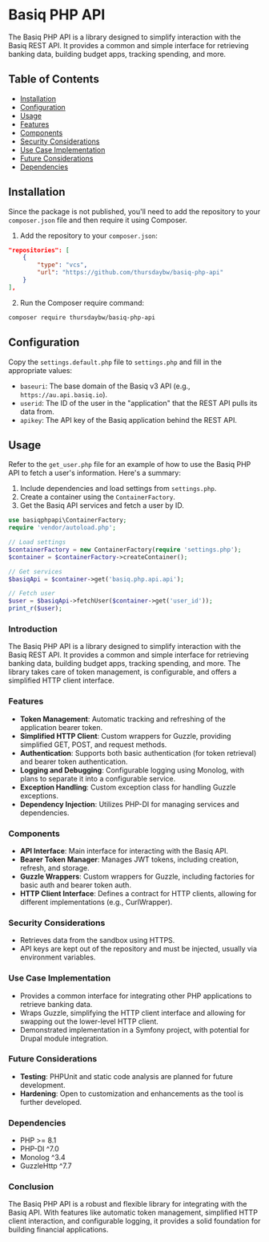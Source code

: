 # Basiq PHP API

The Basiq PHP API is a library designed to simplify interaction with the Basiq REST API. It provides a common and simple interface for retrieving banking data, building budget apps, tracking spending, and more.

## Table of Contents
- [Installation](#installation)
- [Configuration](#configuration)
- [Usage](#usage)
- [Features](#features)
- [Components](#components)
- [Security Considerations](#security-considerations)
- [Use Case Implementation](#use-case-implementation)
- [Future Considerations](#future-considerations)
- [Dependencies](#dependencies)

## Installation

Since the package is not published, you'll need to add the repository to your `composer.json` file and then require it using Composer.

1. Add the repository to your `composer.json`:

```json
"repositories": [
    {
        "type": "vcs",
        "url": "https://github.com/thursdaybw/basiq-php-api"
    }
],
```

2. Run the Composer require command:

```bash
composer require thursdaybw/basiq-php-api
```

## Configuration

Copy the `settings.default.php` file to `settings.php` and fill in the appropriate values:

- `baseuri`: The base domain of the Basiq v3 API (e.g., `https://au.api.basiq.io`).
- `userid`: The ID of the user in the "application" that the REST API pulls its data from.
- `apikey`: The API key of the Basiq application behind the REST API.

## Usage

Refer to the `get_user.php` file for an example of how to use the Basiq PHP API to fetch a user's information. Here's a summary:

1. Include dependencies and load settings from `settings.php`.
2. Create a container using the `ContainerFactory`.
3. Get the Basiq API services and fetch a user by ID.

```php
use basiqphpapi\ContainerFactory;
require 'vendor/autoload.php';

// Load settings
$containerFactory = new ContainerFactory(require 'settings.php');
$container = $containerFactory->createContainer();

// Get services
$basiqApi = $container->get('basiq.php.api.api');

// Fetch user
$user = $basiqApi->fetchUser($container->get('user_id'));
print_r($user);
```

### Introduction
The Basiq PHP API is a library designed to simplify interaction with the Basiq REST API. It provides a common and simple interface for retrieving banking data, building budget apps, tracking spending, and more. The library takes care of token management, is configurable, and offers a simplified HTTP client interface.

### Features
- **Token Management**: Automatic tracking and refreshing of the application bearer token.
- **Simplified HTTP Client**: Custom wrappers for Guzzle, providing simplified GET, POST, and request methods.
- **Authentication**: Supports both basic authentication (for token retrieval) and bearer token authentication.
- **Logging and Debugging**: Configurable logging using Monolog, with plans to separate it into a configurable service.
- **Exception Handling**: Custom exception class for handling Guzzle exceptions.
- **Dependency Injection**: Utilizes PHP-DI for managing services and dependencies.

### Components
- **API Interface**: Main interface for interacting with the Basiq API.
- **Bearer Token Manager**: Manages JWT tokens, including creation, refresh, and storage.
- **Guzzle Wrappers**: Custom wrappers for Guzzle, including factories for basic auth and bearer token auth.
- **HTTP Client Interface**: Defines a contract for HTTP clients, allowing for different implementations (e.g., CurlWrapper).

### Security Considerations
- Retrieves data from the sandbox using HTTPS.
- API keys are kept out of the repository and must be injected, usually via environment variables.

### Use Case Implementation
- Provides a common interface for integrating other PHP applications to retrieve banking data.
- Wraps Guzzle, simplifying the HTTP client interface and allowing for swapping out the lower-level HTTP client.
- Demonstrated implementation in a Symfony project, with potential for Drupal module integration.

### Future Considerations
- **Testing**: PHPUnit and static code analysis are planned for future development.
- **Hardening**: Open to customization and enhancements as the tool is further developed.

### Dependencies
- PHP >= 8.1
- PHP-DI ^7.0
- Monolog ^3.4
- GuzzleHttp ^7.7

### Conclusion
The Basiq PHP API is a robust and flexible library for integrating with the Basiq API. With features like automatic token management, simplified HTTP client interaction, and configurable logging, it provides a solid foundation for building financial applications.
